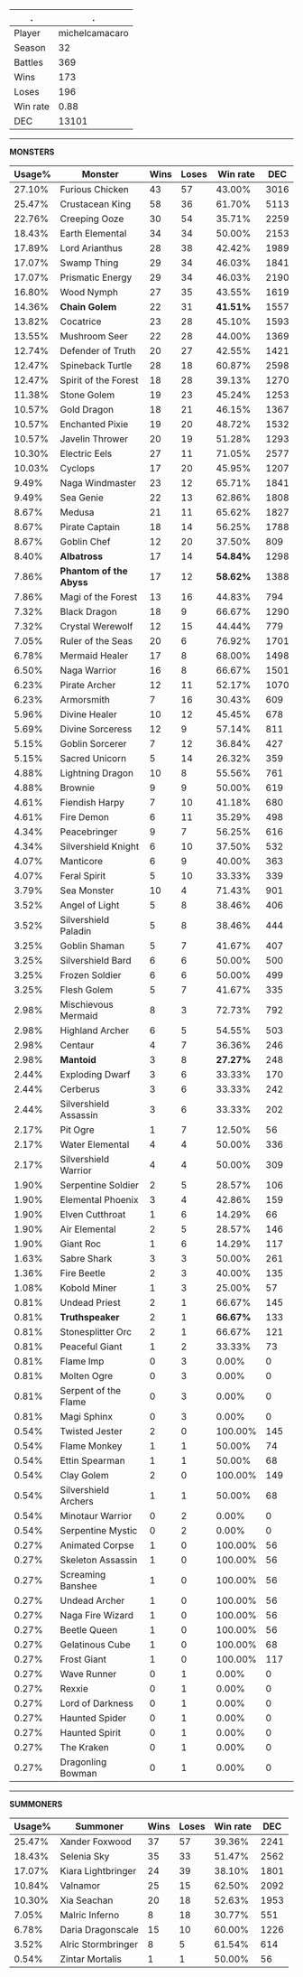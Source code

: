 .|.
|-|-
Player|michelcamacaro
Season|32
Battles|369
Wins|173
Loses|196
Win rate|0.88
DEC|13101

---
**MONSTERS**

Usage%|Monster|Wins|Loses|Win rate|DEC|
-|-|-|-|-|-|
27.10%|Furious Chicken|43|57|43.00%|3016|
25.47%|Crustacean King|58|36|61.70%|5113|
22.76%|Creeping Ooze|30|54|35.71%|2259|
18.43%|Earth Elemental|34|34|50.00%|2153|
17.89%|Lord Arianthus|28|38|42.42%|1989|
17.07%|Swamp Thing|29|34|46.03%|1841|
17.07%|Prismatic Energy|29|34|46.03%|2190|
16.80%|Wood Nymph|27|35|43.55%|1619|
14.36%|**Chain Golem**|22|31|**41.51%**|1557|
13.82%|Cocatrice|23|28|45.10%|1593|
13.55%|Mushroom Seer|22|28|44.00%|1369|
12.74%|Defender of Truth|20|27|42.55%|1421|
12.47%|Spineback Turtle|28|18|60.87%|2598|
12.47%|Spirit of the Forest|18|28|39.13%|1270|
11.38%|Stone Golem|19|23|45.24%|1253|
10.57%|Gold Dragon|18|21|46.15%|1367|
10.57%|Enchanted Pixie|19|20|48.72%|1532|
10.57%|Javelin Thrower|20|19|51.28%|1293|
10.30%|Electric Eels|27|11|71.05%|2577|
10.03%|Cyclops|17|20|45.95%|1207|
9.49%|Naga Windmaster|23|12|65.71%|1841|
9.49%|Sea Genie|22|13|62.86%|1808|
8.67%|Medusa|21|11|65.62%|1827|
8.67%|Pirate Captain|18|14|56.25%|1788|
8.67%|Goblin Chef|12|20|37.50%|809|
8.40%|**Albatross**|17|14|**54.84%**|1298|
7.86%|**Phantom of the Abyss**|17|12|**58.62%**|1388|
7.86%|Magi of the Forest|13|16|44.83%|794|
7.32%|Black Dragon|18|9|66.67%|1290|
7.32%|Crystal Werewolf|12|15|44.44%|779|
7.05%|Ruler of the Seas|20|6|76.92%|1701|
6.78%|Mermaid Healer|17|8|68.00%|1498|
6.50%|Naga Warrior|16|8|66.67%|1501|
6.23%|Pirate Archer|12|11|52.17%|1070|
6.23%|Armorsmith|7|16|30.43%|609|
5.96%|Divine Healer|10|12|45.45%|678|
5.69%|Divine Sorceress|12|9|57.14%|811|
5.15%|Goblin Sorcerer|7|12|36.84%|427|
5.15%|Sacred Unicorn|5|14|26.32%|359|
4.88%|Lightning Dragon|10|8|55.56%|761|
4.88%|Brownie|9|9|50.00%|619|
4.61%|Fiendish Harpy|7|10|41.18%|680|
4.61%|Fire Demon|6|11|35.29%|498|
4.34%|Peacebringer|9|7|56.25%|616|
4.34%|Silvershield Knight|6|10|37.50%|532|
4.07%|Manticore|6|9|40.00%|363|
4.07%|Feral Spirit|5|10|33.33%|339|
3.79%|Sea Monster|10|4|71.43%|901|
3.52%|Angel of Light|5|8|38.46%|406|
3.52%|Silvershield Paladin|5|8|38.46%|444|
3.25%|Goblin Shaman|5|7|41.67%|407|
3.25%|Silvershield Bard|6|6|50.00%|500|
3.25%|Frozen Soldier|6|6|50.00%|499|
3.25%|Flesh Golem|5|7|41.67%|335|
2.98%|Mischievous Mermaid|8|3|72.73%|792|
2.98%|Highland Archer|6|5|54.55%|503|
2.98%|Centaur|4|7|36.36%|246|
2.98%|**Mantoid**|3|8|**27.27%**|248|
2.44%|Exploding Dwarf|3|6|33.33%|170|
2.44%|Cerberus|3|6|33.33%|242|
2.44%|Silvershield Assassin|3|6|33.33%|202|
2.17%|Pit Ogre|1|7|12.50%|56|
2.17%|Water Elemental|4|4|50.00%|336|
2.17%|Silvershield Warrior|4|4|50.00%|309|
1.90%|Serpentine Soldier|2|5|28.57%|106|
1.90%|Elemental Phoenix|3|4|42.86%|159|
1.90%|Elven Cutthroat|1|6|14.29%|66|
1.90%|Air Elemental|2|5|28.57%|146|
1.90%|Giant Roc|1|6|14.29%|117|
1.63%|Sabre Shark|3|3|50.00%|261|
1.36%|Fire Beetle|2|3|40.00%|135|
1.08%|Kobold Miner|1|3|25.00%|57|
0.81%|Undead Priest|2|1|66.67%|145|
0.81%|**Truthspeaker**|2|1|**66.67%**|133|
0.81%|Stonesplitter Orc|2|1|66.67%|121|
0.81%|Peaceful Giant|1|2|33.33%|73|
0.81%|Flame Imp|0|3|0.00%|0|
0.81%|Molten Ogre|0|3|0.00%|0|
0.81%|Serpent of the Flame|0|3|0.00%|0|
0.81%|Magi Sphinx|0|3|0.00%|0|
0.54%|Twisted Jester|2|0|100.00%|145|
0.54%|Flame Monkey|1|1|50.00%|74|
0.54%|Ettin Spearman|1|1|50.00%|68|
0.54%|Clay Golem|2|0|100.00%|149|
0.54%|Silvershield Archers|1|1|50.00%|68|
0.54%|Minotaur Warrior|0|2|0.00%|0|
0.54%|Serpentine Mystic|0|2|0.00%|0|
0.27%|Animated Corpse|1|0|100.00%|56|
0.27%|Skeleton Assassin|1|0|100.00%|56|
0.27%|Screaming Banshee|1|0|100.00%|56|
0.27%|Undead Archer|1|0|100.00%|56|
0.27%|Naga Fire Wizard|1|0|100.00%|56|
0.27%|Beetle Queen|1|0|100.00%|56|
0.27%|Gelatinous Cube|1|0|100.00%|68|
0.27%|Frost Giant|1|0|100.00%|117|
0.27%|Wave Runner|0|1|0.00%|0|
0.27%|Rexxie|0|1|0.00%|0|
0.27%|Lord of Darkness|0|1|0.00%|0|
0.27%|Haunted Spider|0|1|0.00%|0|
0.27%|Haunted Spirit|0|1|0.00%|0|
0.27%|The Kraken|0|1|0.00%|0|
0.27%|Dragonling Bowman|0|1|0.00%|0|

---
**SUMMONERS**

Usage%|Summoner|Wins|Loses|Win rate|DEC|
-|-|-|-|-|-|
25.47%|Xander Foxwood|37|57|39.36%|2241|
18.43%|Selenia Sky|35|33|51.47%|2562|
17.07%|Kiara Lightbringer|24|39|38.10%|1801|
10.84%|Valnamor|25|15|62.50%|2092|
10.30%|Xia Seachan|20|18|52.63%|1953|
7.05%|Malric Inferno|8|18|30.77%|551|
6.78%|Daria Dragonscale|15|10|60.00%|1226|
3.52%|Alric Stormbringer|8|5|61.54%|614|
0.54%|Zintar Mortalis|1|1|50.00%|56|
